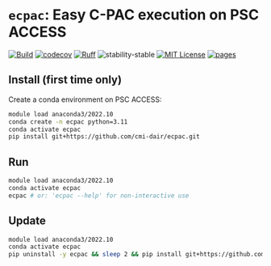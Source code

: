 # `ecpac`: Easy C-PAC execution on PSC ACCESS

[![Build](https://github.com/cmi-dair/ecpac/actions/workflows/test.yaml/badge.svg?branch=main)](https://github.com/cmi-dair/ecpac/actions/workflows/test.yaml?query=branch%3Amain)
[![codecov](https://codecov.io/gh/cmi-dair/ecpac/branch/main/graph/badge.svg?token=22HWWFWPW5)](https://codecov.io/gh/cmi-dair/ecpac)
[![Ruff](https://img.shields.io/endpoint?url=https://raw.githubusercontent.com/astral-sh/ruff/main/assets/badge/v2.json)](https://github.com/astral-sh/ruff)
![stability-stable](https://img.shields.io/badge/stability-stable-green.svg)
[![MIT License](https://img.shields.io/badge/license-MIT-blue.svg)](https://github.com/cmi-dair/ecpac/blob/main/LICENSE)
[![pages](https://img.shields.io/badge/api-docs-blue)](https://cmi-dair.github.io/ecpac)

## Install (first time only)

Create a conda environment on PSC ACCESS:

```sh
module load anaconda3/2022.10
conda create -n ecpac python=3.11
conda activate ecpac
pip install git+https://github.com/cmi-dair/ecpac.git
```

## Run

```sh
module load anaconda3/2022.10
conda activate ecpac
ecpac # or: 'ecpac --help' for non-interactive use
```

## Update

```sh
module load anaconda3/2022.10
conda activate ecpac
pip uninstall -y ecpac && sleep 2 && pip install git+https://github.com/cmi-dair/ecpac.git
```
